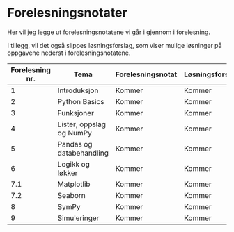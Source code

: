# Forelesningsnotater
Her vil jeg legge ut forelesningsnotatene vi går i gjennom i forelesning. 

I tillegg, vil det også slippes løsningsforslag, som viser mulige løsninger på oppgavene nederst i forelesningsnotatene.

| Forelesning nr.| Tema                    | Forelesningsnotat |Løsningsforslag |
|----------------|--------------------------|------------------|----------------|
| 1              | Introduksjon             | Kommer           | Kommer         |
| 2              | Python Basics            | Kommer           | Kommer         |
| 3              | Funksjoner               | Kommer           | Kommer         |
| 4              | Lister, oppslag og NumPy | Kommer           | Kommer         |
| 5              | Pandas og databehandling | Kommer           | Kommer         |
| 6              | Logikk og løkker         | Kommer           | Kommer         |
| 7.1            | Matplotlib               | Kommer           | Kommer         |
| 7.2            | Seaborn                  | Kommer           | Kommer         |
| 8              | SymPy                    | Kommer           | Kommer         |
| 9              | Simuleringer             | Kommer           | Kommer         |
